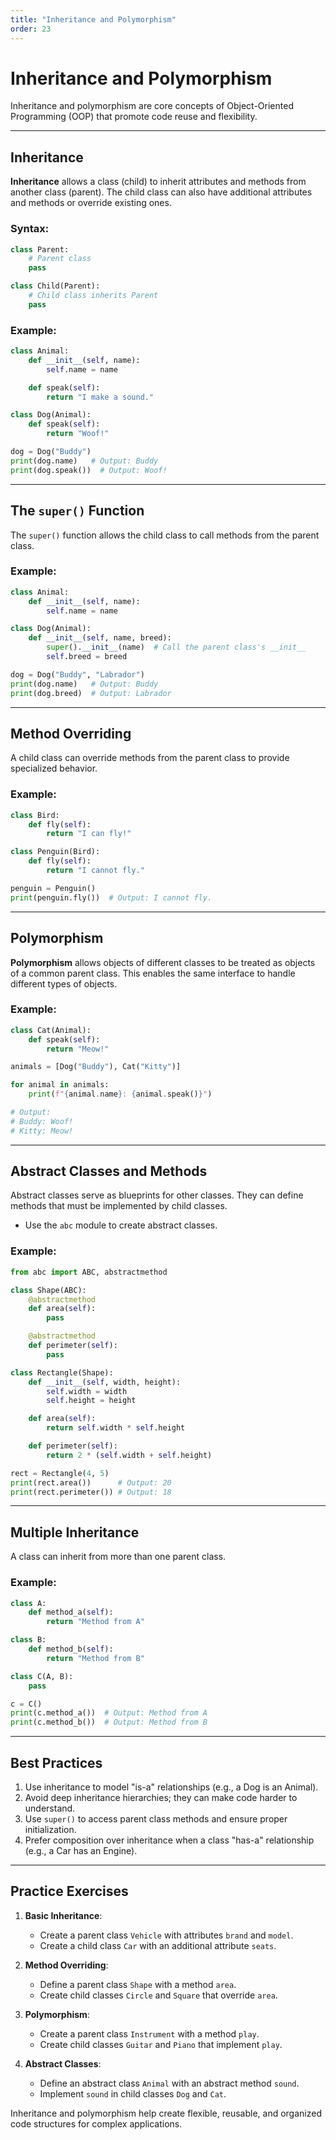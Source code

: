 ```yaml
---
title: "Inheritance and Polymorphism"
order: 23
---
```


# Inheritance and Polymorphism

Inheritance and polymorphism are core concepts of Object-Oriented Programming (OOP) that promote code reuse and flexibility.

---

## Inheritance

**Inheritance** allows a class (child) to inherit attributes and methods from another class (parent). The child class can also have additional attributes and methods or override existing ones.

### Syntax:
```python
class Parent:
    # Parent class
    pass

class Child(Parent):
    # Child class inherits Parent
    pass
```

### Example:
```python
class Animal:
    def __init__(self, name):
        self.name = name

    def speak(self):
        return "I make a sound."

class Dog(Animal):
    def speak(self):
        return "Woof!"

dog = Dog("Buddy")
print(dog.name)   # Output: Buddy
print(dog.speak())  # Output: Woof!
```

---

## The `super()` Function

The `super()` function allows the child class to call methods from the parent class.

### Example:
```python
class Animal:
    def __init__(self, name):
        self.name = name

class Dog(Animal):
    def __init__(self, name, breed):
        super().__init__(name)  # Call the parent class's __init__
        self.breed = breed

dog = Dog("Buddy", "Labrador")
print(dog.name)   # Output: Buddy
print(dog.breed)  # Output: Labrador
```

---

## Method Overriding

A child class can override methods from the parent class to provide specialized behavior.

### Example:
```python
class Bird:
    def fly(self):
        return "I can fly!"

class Penguin(Bird):
    def fly(self):
        return "I cannot fly."

penguin = Penguin()
print(penguin.fly())  # Output: I cannot fly.
```

---

## Polymorphism

**Polymorphism** allows objects of different classes to be treated as objects of a common parent class. This enables the same interface to handle different types of objects.

### Example:
```python
class Cat(Animal):
    def speak(self):
        return "Meow!"

animals = [Dog("Buddy"), Cat("Kitty")]

for animal in animals:
    print(f"{animal.name}: {animal.speak()}")

# Output:
# Buddy: Woof!
# Kitty: Meow!
```

---

## Abstract Classes and Methods

Abstract classes serve as blueprints for other classes. They can define methods that must be implemented by child classes.

- Use the `abc` module to create abstract classes.

### Example:
```python
from abc import ABC, abstractmethod

class Shape(ABC):
    @abstractmethod
    def area(self):
        pass

    @abstractmethod
    def perimeter(self):
        pass

class Rectangle(Shape):
    def __init__(self, width, height):
        self.width = width
        self.height = height

    def area(self):
        return self.width * self.height

    def perimeter(self):
        return 2 * (self.width + self.height)

rect = Rectangle(4, 5)
print(rect.area())      # Output: 20
print(rect.perimeter()) # Output: 18
```

---

## Multiple Inheritance

A class can inherit from more than one parent class.

### Example:
```python
class A:
    def method_a(self):
        return "Method from A"

class B:
    def method_b(self):
        return "Method from B"

class C(A, B):
    pass

c = C()
print(c.method_a())  # Output: Method from A
print(c.method_b())  # Output: Method from B
```

---

## Best Practices

1. Use inheritance to model "is-a" relationships (e.g., a Dog is an Animal).
2. Avoid deep inheritance hierarchies; they can make code harder to understand.
3. Use `super()` to access parent class methods and ensure proper initialization.
4. Prefer composition over inheritance when a class "has-a" relationship (e.g., a Car has an Engine).

---

## Practice Exercises

1. **Basic Inheritance**:
   - Create a parent class `Vehicle` with attributes `brand` and `model`.
   - Create a child class `Car` with an additional attribute `seats`.

2. **Method Overriding**:
   - Define a parent class `Shape` with a method `area`.
   - Create child classes `Circle` and `Square` that override `area`.

3. **Polymorphism**:
   - Create a parent class `Instrument` with a method `play`.
   - Create child classes `Guitar` and `Piano` that implement `play`.

4. **Abstract Classes**:
   - Define an abstract class `Animal` with an abstract method `sound`.
   - Implement `sound` in child classes `Dog` and `Cat`.

Inheritance and polymorphism help create flexible, reusable, and organized code structures for complex applications.